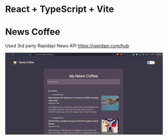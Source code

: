 # React + TypeScript + Vite

# News Coffee

Used 3rd party Rapidapi News API
https://rapidapi.com/hub

![screenschot](images/ss.png)

